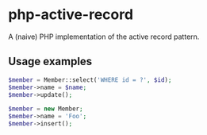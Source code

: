 php-active-record
=================

A (naive) PHP implementation of the active record pattern.

Usage examples
--------------

```php
$member = Member::select('WHERE id = ?', $id);
$member->name = $name;
$member->update();

$member = new Member;
$member->name = 'Foo';
$member->insert();
```
